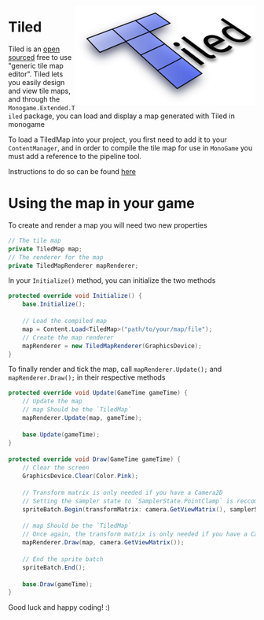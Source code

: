<a alight="right" href="https://www.mapeditor.org/"><img align="right" src="https://raw.githubusercontent.com/bjorn/tiled/master/src/tiled/images/about-tiled-logo.png" height="200"></a>

# Tiled
Tiled is an [open sourced](https://github.com/bjorn/tiled) free to use "generic tile map editor". Tiled lets you easily design and view tile maps, and through the `Monogame.Extended.Tiled` package, you can load and display a map generated with Tiled in monogame

To load a TiledMap into your project, you first need to add it to your `ContentManager`, and in order to compile the tile map for use in `MonoGame` you must add a reference to the pipeline tool.

Instructions to do so can be found [here](http://craftworkgames.github.io/MonoGame.Extended/installation)

# Using the map in your game

To create and render a map you will need two new properties
```c#
// The tile map
private TiledMap map;
// The renderer for the map
private TiledMapRenderer mapRenderer;
```

In your `Initialize()` method, you can initialize the two methods
```c#
protected override void Initialize() {
    base.Initialize();

    // Load the compiled map
    map = Content.Load<TiledMap>("path/to/your/map/file");
    // Create the map renderer
    mapRenderer = new TiledMapRenderer(GraphicsDevice);
}
```

To finally render and tick the map, call `mapRenderer.Update();` and `mapRenderer.Draw();` in their respective methods
```c#
protected override void Update(GameTime gameTime) {
    // Update the map
    // map Should be the `TiledMap`
    mapRenderer.Update(map, gameTime);

    base.Update(gameTime);
}

protected override void Draw(GameTime gameTime) {
    // Clear the screen
    GraphicsDevice.Clear(Color.Pink);
    
    // Transform matrix is only needed if you have a Camera2D
    // Setting the sampler state to `SamplerState.PointClamp` is reccomended to remove gaps between the tiles when rendering
    spriteBatch.Begin(transformMatrix: camera.GetViewMatrix(), samplerState: SamplerState.PointClamp);

    // map Should be the `TiledMap`
    // Once again, the transform matrix is only needed if you have a Camera2D
    mapRenderer.Draw(map, camera.GetViewMatrix());
    
    // End the sprite batch
    spriteBatch.End();

    base.Draw(gameTime);
}
```

Good luck and happy coding! :)
